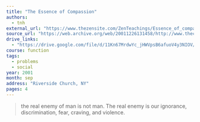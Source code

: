 ```yaml
---
title: "The Essence of Compassion"
authors:
  - tnh
external_url: "https://www.thezensite.com/ZenTeachings/Essence_of_compassion.html"
source_url: "https://web.archive.org/web/20011226131458/http://www.theconversation.org/essence.html"
drive_links:
  - "https://drive.google.com/file/d/11Kn67MrdwYc_jHWVpsB6afuoV4y3NIOV/view?usp=drivesdk"
course: function
tags:
  - problems
  - social
year: 2001
month: sep
address: "Riverside Church, NY"
pages: 4
---
```


> the real enemy of man is not man. The real enemy is our ignorance, discrimination, fear, craving, and violence.
